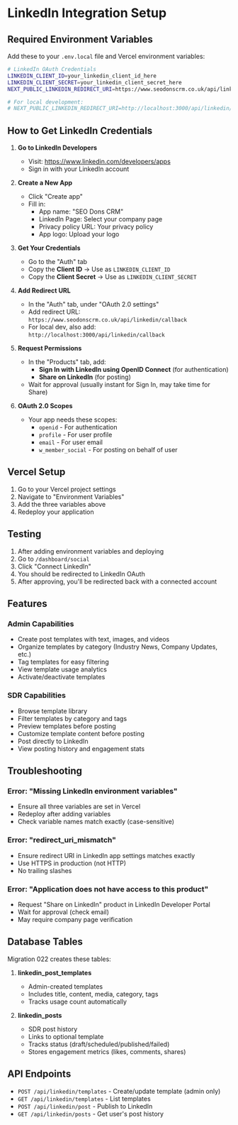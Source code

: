 # LinkedIn Integration Setup

## Required Environment Variables

Add these to your `.env.local` file and Vercel environment variables:

```bash
# LinkedIn OAuth Credentials
LINKEDIN_CLIENT_ID=your_linkedin_client_id_here
LINKEDIN_CLIENT_SECRET=your_linkedin_client_secret_here
NEXT_PUBLIC_LINKEDIN_REDIRECT_URI=https://www.seodonscrm.co.uk/api/linkedin/callback

# For local development:
# NEXT_PUBLIC_LINKEDIN_REDIRECT_URI=http://localhost:3000/api/linkedin/callback
```

## How to Get LinkedIn Credentials

1. **Go to LinkedIn Developers**
   - Visit: https://www.linkedin.com/developers/apps
   - Sign in with your LinkedIn account

2. **Create a New App**
   - Click "Create app"
   - Fill in:
     - App name: "SEO Dons CRM"
     - LinkedIn Page: Select your company page
     - Privacy policy URL: Your privacy policy
     - App logo: Upload your logo

3. **Get Your Credentials**
   - Go to the "Auth" tab
   - Copy the **Client ID** → Use as `LINKEDIN_CLIENT_ID`
   - Copy the **Client Secret** → Use as `LINKEDIN_CLIENT_SECRET`

4. **Add Redirect URL**
   - In the "Auth" tab, under "OAuth 2.0 settings"
   - Add redirect URL: `https://www.seodonscrm.co.uk/api/linkedin/callback`
   - For local dev, also add: `http://localhost:3000/api/linkedin/callback`

5. **Request Permissions**
   - In the "Products" tab, add:
     - **Sign In with LinkedIn using OpenID Connect** (for authentication)
     - **Share on LinkedIn** (for posting)
   - Wait for approval (usually instant for Sign In, may take time for Share)

6. **OAuth 2.0 Scopes**
   - Your app needs these scopes:
     - `openid` - For authentication
     - `profile` - For user profile
     - `email` - For user email
     - `w_member_social` - For posting on behalf of user

## Vercel Setup

1. Go to your Vercel project settings
2. Navigate to "Environment Variables"
3. Add the three variables above
4. Redeploy your application

## Testing

1. After adding environment variables and deploying
2. Go to `/dashboard/social`
3. Click "Connect LinkedIn"
4. You should be redirected to LinkedIn OAuth
5. After approving, you'll be redirected back with a connected account

## Features

### Admin Capabilities
- Create post templates with text, images, and videos
- Organize templates by category (Industry News, Company Updates, etc.)
- Tag templates for easy filtering
- View template usage analytics
- Activate/deactivate templates

### SDR Capabilities
- Browse template library
- Filter templates by category and tags
- Preview templates before posting
- Customize template content before posting
- Post directly to LinkedIn
- View posting history and engagement stats

## Troubleshooting

### Error: "Missing LinkedIn environment variables"
- Ensure all three variables are set in Vercel
- Redeploy after adding variables
- Check variable names match exactly (case-sensitive)

### Error: "redirect_uri_mismatch"
- Ensure redirect URI in LinkedIn app settings matches exactly
- Use HTTPS in production (not HTTP)
- No trailing slashes

### Error: "Application does not have access to this product"
- Request "Share on LinkedIn" product in LinkedIn Developer Portal
- Wait for approval (check email)
- May require company page verification

## Database Tables

Migration 022 creates these tables:

1. **linkedin_post_templates**
   - Admin-created templates
   - Includes title, content, media, category, tags
   - Tracks usage count automatically

2. **linkedin_posts**
   - SDR post history
   - Links to optional template
   - Tracks status (draft/scheduled/published/failed)
   - Stores engagement metrics (likes, comments, shares)

## API Endpoints

- `POST /api/linkedin/templates` - Create/update template (admin only)
- `GET /api/linkedin/templates` - List templates
- `POST /api/linkedin/post` - Publish to LinkedIn
- `GET /api/linkedin/posts` - Get user's post history
